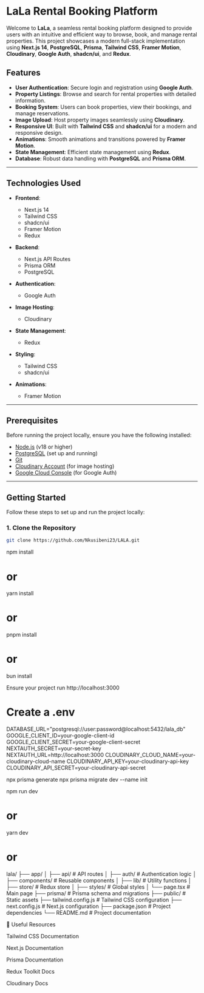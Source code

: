 # LaLa Rental Booking Platform

Welcome to **LaLa**, a seamless rental booking platform designed to provide users with an intuitive and efficient way to browse, book, and manage rental properties. This project showcases a modern full-stack implementation using **Next.js 14**, **PostgreSQL**, **Prisma**, **Tailwind CSS**, **Framer Motion**, **Cloudinary**, **Google Auth**, **shadcn/ui**, and **Redux**.

## Features

- **User Authentication**: Secure login and registration using **Google Auth**.
- **Property Listings**: Browse and search for rental properties with detailed information.
- **Booking System**: Users can book properties, view their bookings, and manage reservations.
- **Image Upload**: Host property images seamlessly using **Cloudinary**.
- **Responsive UI**: Built with **Tailwind CSS** and **shadcn/ui** for a modern and responsive design.
- **Animations**: Smooth animations and transitions powered by **Framer Motion**.
- **State Management**: Efficient state management using **Redux**.
- **Database**: Robust data handling with **PostgreSQL** and **Prisma ORM**.

---

## Technologies Used

- **Frontend**:

  - Next.js 14
  - Tailwind CSS
  - shadcn/ui
  - Framer Motion
  - Redux

- **Backend**:

  - Next.js API Routes
  - Prisma ORM
  - PostgreSQL

- **Authentication**:

  - Google Auth

- **Image Hosting**:

  - Cloudinary

- **State Management**:

  - Redux

- **Styling**:

  - Tailwind CSS
  - shadcn/ui

- **Animations**:
  - Framer Motion

---

## Prerequisites

Before running the project locally, ensure you have the following installed:

- [Node.js](https://nodejs.org/) (v18 or higher)
- [PostgreSQL](https://www.postgresql.org/) (set up and running)
- [Git](https://git-scm.com/)
- [Cloudinary Account](https://cloudinary.com/) (for image hosting)
- [Google Cloud Console](https://console.cloud.google.com/) (for Google Auth)

---

## Getting Started

Follow these steps to set up and run the project locally:

### 1. Clone the Repository

```bash
git clone https://github.com/Nkusibeni23/LALA.git
```

npm install

# or

yarn install

# or

pnpm install

# or

bun install

Ensure your project run http://localhost:3000

# Create a .env

DATABASE_URL="postgresql://user:password@localhost:5432/lala_db"
GOOGLE_CLIENT_ID=your-google-client-id
GOOGLE_CLIENT_SECRET=your-google-client-secret
NEXTAUTH_SECRET=your-secret-key
NEXTAUTH_URL=http://localhost:3000
CLOUDINARY_CLOUD_NAME=your-cloudinary-cloud-name
CLOUDINARY_API_KEY=your-cloudinary-api-key
CLOUDINARY_API_SECRET=your-cloudinary-api-secret

npx prisma generate
npx prisma migrate dev --name init

npm run dev

# or

yarn dev

# or

lala/
├── app/
│ ├── api/ # API routes
│ ├── auth/ # Authentication logic
│ ├── components/ # Reusable components
│ ├── lib/ # Utility functions
│ ├── store/ # Redux store
│ ├── styles/ # Global styles
│ └── page.tsx # Main page
├── prisma/ # Prisma schema and migrations
├── public/ # Static assets
├── tailwind.config.js # Tailwind CSS configuration
├── next.config.js # Next.js configuration
├── package.json # Project dependencies
└── README.md # Project documentation

🔗 Useful Resources

Tailwind CSS Documentation

Next.js Documentation

Prisma Documentation

Redux Toolkit Docs

Cloudinary Docs

